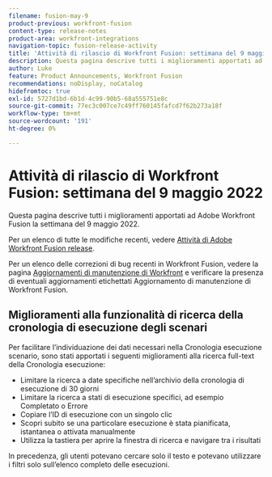 ```yaml
---
filename: fusion-may-9
product-previous: workfront-fusion
content-type: release-notes
product-area: workfront-integrations
navigation-topic: fusion-release-activity
title: 'Attività di rilascio di Workfront Fusion: settimana del 9 maggio 2022'
description: Questa pagina descrive tutti i miglioramenti apportati ad Adobe Workfront Fusion la settimana del 9 maggio 2022.
author: Luke
feature: Product Announcements, Workfront Fusion
recommendations: noDisplay, noCatalog
hidefromtoc: true
exl-id: 5727d1bd-6b1d-4c99-90b5-68a555751e8c
source-git-commit: 77ec3c007ce7c49ff760145fafcd7f62b273a18f
workflow-type: tm+mt
source-wordcount: '191'
ht-degree: 0%

---
```


# Attività di rilascio di Workfront Fusion: settimana del 9 maggio 2022

Questa pagina descrive tutti i miglioramenti apportati ad Adobe Workfront Fusion la settimana del 9 maggio 2022.

Per un elenco di tutte le modifiche recenti, vedere [Attività di Adobe Workfront Fusion release](/help/workfront-fusion/fusion-product-releases/fusion-release-activity.md).

Per un elenco delle correzioni di bug recenti in Workfront Fusion, vedere la pagina [Aggiornamenti di manutenzione di Workfront](https://experienceleague.adobe.com/docs/workfront-known-issues/releases/current-updates.html?lang=it) e verificare la presenza di eventuali aggiornamenti etichettati Aggiornamento di manutenzione di Workfront Fusion.


## Miglioramenti alla funzionalità di ricerca della cronologia di esecuzione degli scenari

Per facilitare l’individuazione dei dati necessari nella Cronologia esecuzione scenario, sono stati apportati i seguenti miglioramenti alla ricerca full-text della Cronologia esecuzione:

* Limitare la ricerca a date specifiche nell’archivio della cronologia di esecuzione di 30 giorni
* Limitare la ricerca a stati di esecuzione specifici, ad esempio Completato o Errore
* Copiare l’ID di esecuzione con un singolo clic
* Scopri subito se una particolare esecuzione è stata pianificata, istantanea o attivata manualmente
* Utilizza la tastiera per aprire la finestra di ricerca e navigare tra i risultati

In precedenza, gli utenti potevano cercare solo il testo e potevano utilizzare i filtri solo sull’elenco completo delle esecuzioni.
